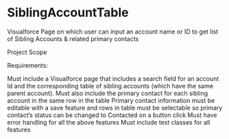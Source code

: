 # SiblingAccountTable
Visualforce Page on which user can input an account name or ID to get list of Sibling Accounts &amp; related primary contacts

Project Scope

Requirements:

   Must include a Visualforce page that includes a search field for an account Id and the corresponding table of sibling accounts (which have the same parent account). 
   Must also include the primary contact for each sibling account in the same row in the table
   Primary contact information must be editable with a save feature and rows in table must be selectable so primary contact’s status can be changed to Contacted on a button click
   Must have error handling for all the above features
   Must include test classes for all features

